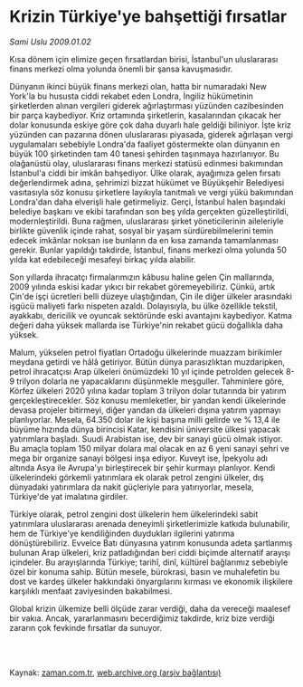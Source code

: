 # Krizin Türkiye'ye bahşettiği fırsatlar

*Sami Uslu 2009.01.02*

<td class="columnist-detail">
<p>Kısa dönem için elimize geçen fırsatlardan birisi, İstanbul'un uluslararası finans merkezi olma yolunda önemli bir şansa kavuşmasıdır.</p>
<p>
<div id="haberMetinDiv">
<p> Dünyanın ikinci büyük finans merkezi olan, hatta bir numaradaki New York'la bu hususta ciddi rekabet eden Londra, İngiliz hükümetinin şirketlerden alınan vergileri giderek ağırlaştırması yüzünden cazibesinden bir parça kaybediyor. Kriz ortamında şirketlerin, kasalarından çıkacak her dolar konusunda eskiye göre çok daha duyarlı hale geldiği biliniyor. İşte kriz yüzünden can pazarına dönen uluslararası piyasada, giderek ağırlaşan vergi uygulamaları sebebiyle Londra'da faaliyet göstermekte olan dünyanın en büyük 100 şirketinden tam 40 tanesi şehirden taşınmaya hazırlanıyor. Bu olağanüstü olay, uluslararası finans merkezi statüsü edinmesi bakımından İstanbul'a ciddi bir imkân bahşediyor. Ülke olarak, ayağımıza gelen fırsatı değerlendirmek adına, şehrimizi bizzat hükümet ve Büyükşehir Belediyesi vasıtasıyla söz konusu şirketlere layıkıyla tanıtmalı ve vergi yükü bakımından Londra'dan daha elverişli hale getirmeliyiz. Gerçi, İstanbul halen başındaki belediye başkanı ve ekibi tarafından son beş yılda gerçekten güzelleştirildi, modernleştirildi. Buna rağmen, uluslararası şirket yöneticilerinin aileleriyle birlikte güvenlik içinde rahat, sosyal bir yaşam sürdürebilmelerini temin edecek imkânlar noksan ise bunların da en kısa zamanda tamamlanması gerekir. Bunlar yapıldığı takdirde, İstanbul, finans merkezi olma yolunda 50 yılda kat edebileceği mesafeyi birkaç yılda alabilir. 
<p> Son yıllarda ihracatçı firmalarımızın kâbusu haline gelen Çin mallarında, 2009 yılında eskisi kadar yıkıcı bir rekabet göremeyebiliriz. Çünkü, artık Çin'de işçi ücretleri belli düzeye ulaştığından, Çin ile diğer ülkeler arasındaki işgücü maliyeti farkı nispeten azaldı. Dolayısıyla, bu ülke özellikle tekstil, ayakkabı, dericilik ve oyuncak sektöründe eski avantajını kaybediyor. Katma değeri daha yüksek mallarda ise Türkiye'nin rekabet gücü doğallıkla daha yüksek. 
<p> Malum, yükselen petrol fiyatları Ortadoğu ülkelerinde muazzam birikimler meydana getirdi ve hâlâ getiriyor. Bütün dünya parasızlıktan muzdaripken, petrol ihracatçısı Arap ülkeleri önümüzdeki 10 yıl içinde petrolden gelecek 8-9 trilyon dolarla ne yapacaklarını düşünmekle meşguller. Tahminlere göre, Körfez ülkeleri 2020 yılına kadar toplam 3 trilyon dolar tutarında bir yatırım gerçekleştirecekler. Söz konusu memleketler, bir yandan kendi ülkelerinde devasa projeler bitirmeyi, diğer yandan da ülkeleri dışına yatırım yapmayı planlıyorlar. Mesela, 64.350 dolar ile kişi başına milli gelirde ve % 13,4 ile büyüme hızında dünya birincisi Katar, kendisini üniversite ülkesi yapacak yatırımlara başladı. Suudi Arabistan ise, dev bir sanayi gücü olmak istiyor. Bu amaçla toplam 150 milyar dolara mal olacak en az 6 yeni sanayi şehri ve mega bir organize sanayi bölgesi inşa ediyor. Kuveyt ise, İpekyolu adı altında Asya ile Avrupa'yı birleştirecek bir şehir kurmayı planlıyor. Kendi ülkelerindeki görkemli yatırımlara ek olarak petrol zengini ülkeler, dış dünyadaki yatırımlara da nakit güçleriyle para yatırıyorlar, mesela, Türkiye'de yat imalatına girdiler.
<p> Türkiye olarak, petrol zengini dost ülkelerin hem ülkelerindeki sabit yatırımlara uluslararası arenada deneyimli şirketlerimizle katkıda bulunabilir, hem de Türkiye'ye kendiliğinden duydukları ilgilerini yatırıma dönüştürebiliriz. Evvelce Batı dünyasına yatırım konusunda adeta şartlanmış bulunan Arap ülkeleri, kriz patladığından beri ciddi biçimde alternatif arayışı içindeler. Bu arayışlarında Türkiye; tarihî, dinî, kültürel bağlarımız sebebiyle özel bir konuma sahip. Bütün mesele, bürokrasi, basın ve muhalefetin bu dost ve kardeş ülkeler hakkındaki önyargılarını kırması ve ekonomik ilişkilere karşılıklı menfaat zaviyesinden bakabilmesi. 
<p> Global krizin ülkemize belli ölçüde zarar verdiği, daha da vereceği maalesef bir vakıa. Ancak, yararlanmasını becerdiğimiz takdirde, kriz bize verdiği zararın çok fevkinde fırsatlar da sunuyor. </p></p></p></p></p></div>
</p>


<p><br>
		 </br></p></td>

Kaynak: [zaman.com.tr](http://zaman.com.tr/yazar.do?yazino=790839), [web.archive.org (arşiv bağlantısı)](http://web.archive.org/web/20110420044727/http://www.zaman.com.tr:80/yazar.do?yazino=790839)
